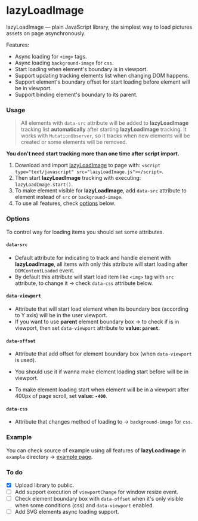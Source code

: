 # lazyLoadImage

lazyLoadImage — plain JavaScript library, the simplest way to load pictures assets on page asynchronously.

Features:

* Async loading for `<img>` tags.
* Async loading `background-image` for `css`.
* Start loading when element's boundary is in viewport.
* Support updating tracking elements list when changing DOM happens.
* Support element's boundary offset for start loading before element will be in viewport.
* Support binding element's boundary to its parent.

### Usage

> All elements with `data-src` attribute will be added to **lazyLoadImage** tracking list **automatically** after starting **lazyLoadImage** tracking. It works with `MutationObserver`, so it tracks when new elements will be created or some elements will be removed.

**You don't need start tracking more than one time after script import.**

1. Download and import [lazyLoadImage](./lazyLoadImage.js) to page with: `<script type="text/javascript" src="lazyLoadImage.js"></script>`.
2. Then start **lazyLoadImage** tracking with executing: `lazyLoadImage.start()`.
3. To make element visible for **lazyLoadImage**, add `data-src` attribute to element instead of `src` or `background-image`.
4. To use all features, check [options](#options) below.

### Options

To control way for loading items you should set some attributes.


#### `data-src`
* Default attribute for indicating to track and handle element with **lazyLoadImage**, all items with only this attribute will start loading after `DOMContentLoaded` event. 
* By default this attribute will start load item like `<img>` tag with `src` attribute, to change it → check `data-css` attribute below.

#### `data-viewport`
* Attribute that will start load element when its boundary box (according to Y axis) will be in the user viewport.
* If you want to use **parent** element boundary box → to check if is in viewport, then set `data-viewport` attribute to **value: `parent`**.

#### `data-offset`
* Attribute that add offset for element boundary box (when `data-viewport` is used). 
* You should use it if wanna make element loading start before will be in viewport. 

* To make element loading start when element will be in a viewport after 400px of page scroll, set **value: `-400`**.

#### `data-css`
* Attribute that changes method of loading to → `background-image` for `css`.

### Example

You can check source of example using all features of **lazyLoadImage** in `example` directory → [example page](https://exporter-dev.github.io/lazyLoadImage/example/).

### To do

- [x] Upload library to public.
- [ ] Add support execution of `viewportChange` for window resize event. 
- [ ] Check element boundary box with `data-offset` when it's only visible when some conditions (css) and `data-viewport` enabled.
- [ ] Add SVG elements async loading support.